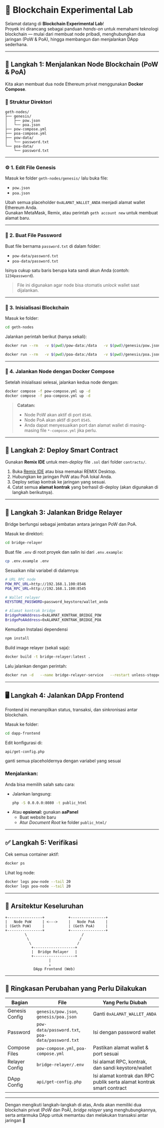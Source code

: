 # 🧪 Blockchain Experimental Lab

Selamat datang di **Blockchain Experimental Lab**!  
Proyek ini dirancang sebagai panduan *hands-on* untuk memahami teknologi blockchain — mulai dari membuat node pribadi, menghubungkan dua jaringan (PoW & PoA), hingga membangun dan menjalankan DApp sederhana.

---

## 🚀 Langkah 1: Menjalankan Node Blockchain (PoW & PoA)

Kita akan membuat dua node Ethereum privat menggunakan **Docker Compose**.

### 📂 Struktur Direktori
```
geth-nodes/
├── genesis/
│   ├── pow.json
│   └── poa.json
├── pow-compose.yml
├── poa-compose.yml
├── pow-data/
│   └── password.txt
└── poa-data/
    └── password.txt
```

---

### ⚙️ 1. Edit File Genesis

Masuk ke folder `geth-nodes/genesis/` lalu buka file:

- `pow.json`
- `poa.json`

Ubah semua placeholder `0xALAMAT_WALLET_ANDA` menjadi alamat wallet Ethereum Anda.  
Gunakan MetaMask, Remix, atau perintah `geth account new` untuk membuat alamat baru.

---

### 🔑 2. Buat File Password

Buat file bernama `password.txt` di dalam folder:
- `pow-data/password.txt`
- `poa-data/password.txt`

Isinya cukup satu baris berupa kata sandi akun Anda (contoh: `1234password`).

> File ini digunakan agar node bisa otomatis *unlock* wallet saat dijalankan.

---

### 🧱 3. Inisialisasi Blockchain

Masuk ke folder:
```bash
cd geth-nodes
```

Jalankan perintah berikut (hanya sekali):
```bash
docker run --rm   -v $(pwd)/pow-data:/data   -v $(pwd)/genesis/pow.json:/genesis.json   ethereum/client-go:v1.11.6 --datadir /data init /genesis.json

docker run --rm   -v $(pwd)/poa-data:/data   -v $(pwd)/genesis/poa.json:/genesis.json   ethereum/client-go:v1.12.0 --datadir /data init /genesis.json
```

---

### 🧩 4. Jalankan Node dengan Docker Compose

Setelah inisialisasi selesai, jalankan kedua node dengan:

```bash
docker compose -f pow-compose.yml up -d
docker compose -f poa-compose.yml up -d
```

> **Catatan:**  
> - Node PoW akan aktif di port `8546`.  
> - Node PoA akan aktif di port `8545`.  
> - Anda dapat menyesuaikan port dan alamat wallet di masing-masing file `*-compose.yml` jika perlu.

---

## 📜 Langkah 2: Deploy Smart Contract

Gunakan **Remix IDE** untuk men-*deploy* file `.sol` dari folder `contracts/`.

1. Buka [Remix IDE](https://remix.ethereum.org) atau bisa memakai REMIX Desktop.
2. Hubungkan ke jaringan PoW atau PoA lokal Anda.
3. Deploy setiap kontrak ke jaringan yang sesuai.
4. Catat semua **alamat kontrak** yang berhasil di-deploy (akan digunakan di langkah berikutnya).

---

## 🤖 Langkah 3: Jalankan Bridge Relayer

Bridge berfungsi sebagai jembatan antara jaringan PoW dan PoA.

Masuk ke direktori:
```bash
cd bridge-relayer
```

Buat file `.env` di root proyek dan salin isi dari `.env.example`:
   ```bash
   cp .env.example .env
   ```

Sesuaikan nilai variabel di dalamnya:
   ```bash
   # URL RPC node
   POW_RPC_URL=http://192.168.1.100:8546
   POA_RPC_URL=http://192.168.1.100:8545

   # Wallet relayer
   KEYSTORE_PASSWORD=password_keystore/wallet_anda

   # Alamat kontrak bridge
   BridgePoWAddress=0xALAMAT_KONTRAK_BRIDGE_POW
   BridgePoAAddress=0xALAMAT_KONTRAK_BRIDGE_POA
   ```

Kemudian Instalasi dependensi
```bash
npm install
```

Build image relayer (sekali saja):
```bash
docker build -t bridge-relayer:latest .
```

Lalu jalankan dengan perintah:
```bash
docker run -d   --name bridge-relayer-service   --restart unless-stopped   --env-file .env   bridge-relayer:latest
```

---

## 🖥️ Langkah 4: Jalankan DApp Frontend

Frontend ini menampilkan status, transaksi, dan sinkronisasi antar blockchain.

Masuk ke folder:
```bash
cd dapp-frontend
```

Edit konfigurasi di:
```
api/get-config.php
```

ganti semua placeholdernya dengan variabel yang sesuai

### Menjalankan:
Anda bisa memilih salah satu cara:
- Jalankan langsung:  
  ```bash
  php -S 0.0.0.0:8080 -t public_html
  ```
- Atau **opsional:** gunakan **aaPanel**  
  - Buat website baru  
  - Atur *Document Root* ke folder `public_html/`

---

## ✅ Langkah 5: Verifikasi

Cek semua container aktif:
```bash
docker ps
```

Lihat log node:
```bash
docker logs pow-node --tail 20
docker logs poa-node --tail 20
```

---

## 🧠 Arsitektur Keseluruhan

```
+----------------+           +----------------+
|   Node PoW     | <--->     |   Node PoA     |
| (Geth PoW)     |           | (Geth PoA)     |
+----------------+           +----------------+
         \                         /
          \                       /
           \                     /
            +-------------------+
            |  Bridge Relayer   |
            +-------------------+
                    |
                    ↓
             DApp Frontend (Web)
```

---

## 🧩 Ringkasan Perubahan yang Perlu Dilakukan
| Bagian | File | Yang Perlu Diubah |
|--------|-------|------------------|
| Genesis Config | `genesis/pow.json`, `genesis/poa.json` | Ganti `0xALAMAT_WALLET_ANDA` |
| Password | `pow-data/password.txt`, `poa-data/password.txt` | Isi dengan password wallet |
| Compose Files | `pow-compose.yml`, `poa-compose.yml` | Pastikan alamat wallet & port sesuai |
| Relayer Config | `bridge-relayer/.env` | Isi alamat RPC, kontrak, dan sandi keystore/wallet |
| DApp Config | `api/get-config.php` | Isi alamat kontrak dan RPC publik serta alamat kontrak smart contract |

---

Dengan mengikuti langkah-langkah di atas, Anda akan memiliki dua blockchain privat (PoW dan PoA), *bridge relayer* yang menghubungkannya, serta antarmuka DApp untuk memantau dan melakukan transaksi antar jaringan 🚀
